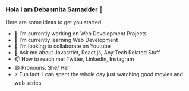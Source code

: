 ### Hola I am Debasmita Samadder 👋


Here are some ideas to get you started:

- 🔭 I’m currently working on Web Development Projects
- 🌱 I’m currently learning Web Development
- 👯 I’m looking to collaborate on Youtube
- 💬 Ask me about Javastrict, React.js, Any Tech Related Stuff
- 📫 How to reach me: Twitter, LinkedIn, Instagram
- 😄 Pronouns: She/ Her
- ⚡ Fun fact: I can spent the whole day just watching good movies and web series

